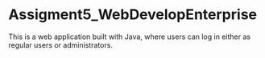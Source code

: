 # Assigment5_WebDevelopEnterprise
This is a web application built with Java, where users can log in either as regular users or administrators.
